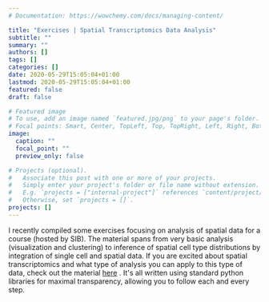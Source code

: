 ```yaml
---
# Documentation: https://wowchemy.com/docs/managing-content/

title: "Exercises | Spatial Transcriptomics Data Analysis"
subtitle: ""
summary: ""
authors: []
tags: []
categories: []
date: 2020-05-29T15:05:04+01:00
lastmod: 2020-05-29T15:05:04+01:00
featured: false 
draft: false

# Featured image
# To use, add an image named `featured.jpg/png` to your page's folder.
# Focal points: Smart, Center, TopLeft, Top, TopRight, Left, Right, BottomLeft, Bottom, BottomRight.
image:
  caption: ""
  focal_point: ""
  preview_only: false

# Projects (optional).
#   Associate this post with one or more of your projects.
#   Simply enter your project's folder or file name without extension.
#   E.g. `projects = ["internal-project"]` references `content/project/deep-learning/index.md`.
#   Otherwise, set `projects = []`.
projects: []
---
```


I recently compiled some exercises focusing on analysis of spatial data for a
course (hosted by SIB). The material spans from very basic analysis
(visualization and clustering) to inference of spatial cell type distributions
by integration of single cell and spatial data. If you are excited about spatial
transcriptomics and what type of analysis you can apply to this type of data,
check out the material
[here](href="https://github.com/fmicompbio/adv_scrnaseq_2020/tree/master/spatial")
. It's all written using standard python libraries for maximal transparency,
allowing you to follow each and every step.


